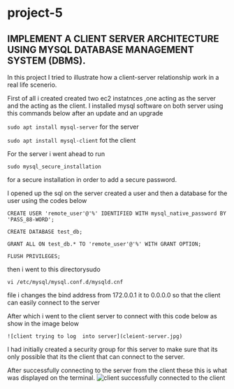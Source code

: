 # project-5
## IMPLEMENT A CLIENT SERVER ARCHITECTURE USING MYSQL DATABASE MANAGEMENT SYSTEM (DBMS).

In this project I tried to illustrate how a  client-server relationship work in a real life scenerio.

First of all i created  created two ec2 instatnces ,one acting as the server and the acting as the client.
I installed mysql software on both  server using this commands below after an update and an upgrade

`sudo apt install mysql-server` for the server 


`sudo apt install mysql-client` fot the client


For the server i went ahead to run 

`sudo mysql_secure_installation`

for a secure installation in order to  add a secure password.

I opened up the sql on the server created a user and then a database for the user using the codes below
```
CREATE USER 'remote_user'@'%' IDENTIFIED WITH mysql_native_password BY 'PASS_88-WORD';

CREATE DATABASE test_db;

GRANT ALL ON test_db.* TO 'remote_user'@'%' WITH GRANT OPTION;

FLUSH PRIVILEGES;

```

then i went to this directorysudo

`vi /etc/mysql/mysql.conf.d/mysqld.cnf`


 file  i changes  the bind address from 172.0.0.1 it to 0.0.0.0 so that the client can easily connect to the server

After which i went to the client server to connect with this code below as show in the image below



	![client trying to log  into server](cleient-server.jpg)





I had initially created a security group for this server to make sure that its only possible that its the client that can connect to the server. 

After successfully connecting to the server from the client these this is what was displayed on the terminal.
![ client successfully connected to the client ](client-server2.jpg)




